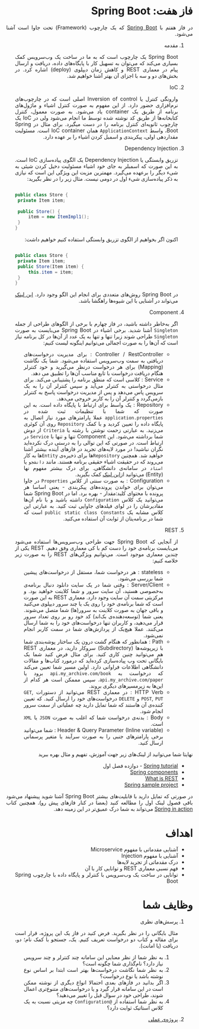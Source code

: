 <div dir="rtl" align="justify">

فاز هفت: Spring Boot
=====

در فاز هفتم با [Spring Boot](https://en.wikipedia.org/wiki/Spring_Framework) که یک چارچوب (Framework) تحت جاوا است آشنا می‌شود.
1. مقدمه
   
   Spring Boot یک چارچوب است که به ما در ساخت یک وب‌سرویس کمک بسیاری می‌کند که می‌توان به تسهیل کار با پایگاه‌های داده، دریافت و ارسال پیام در معماری REST و کاهش زمان دیپلوی (deploy) اشاره کرد. در بخش‌های دو و سه با اجزای آن بهتر آشنا خواهیم شد.

2. IoC
   
   وارونگی کنترل یا Inversion of control  اصلی است که در چارچوب‌های نرم‌افزاری حضور دارد. از این مفهوم به صورت کنترل اشیاء و ماژول‌های برنامه از طریق یک container یاد می‌شود. به صورت معمول، کنترل کتابخانه‌ها از طریق کد نوشته شده توسط ما انجام می‌شود ولی در IoC یک چارچوب ثانویه‌ای کنترل برنامه را در دست میگیرد.  برای مثال در Spring Boot، واسط `ApplicationContext` همان IoC container است. مسئولیت مقداردهی اولی، پیکربندی و اسمبل کردن اشیاء را بر عهده دارد. 
3. Dependency Injection

   تزریق وابستگی یا Dependency Injection یک الگوی پیاده‌سازی IoC است. به این صورت که اسمبلر به جای خود اشیاء مسئولیت دخیل کردن شیئی به شیء دیگر را برعهده می‌گیرد. مهمترین مزیت این ویژگی این است که نیازی به ذکر پیاده‌سازی شیء اول در دومی نیست. مثال زیر را در نظر بگیرید:

   <div dir='ltr'>
   
   ```java

   public class Store {
    private Item item;
 
    public Store() {
        item = new ItemImpl1();    
    }
   }

   ```

   </div>
   اکنون اگر بخواهیم از الگوی تزریق وابستگی استفاده کنیم خواهیم داشت: 
   
   <div dir='ltr'>
   
   ```java

   public class Store {
    private Item item;
    public Store(Item item) {
        this.item = item;
    }
   }

   ```

   </div>

   در Spring Boot روش‌های متعددی برای انجام این الگو وجود دارد. [این لینک](https://www.baeldung.com/inversion-control-and-dependency-injection-in-spring) می‌تواند در آشنایی با این شیوه‌ها راهگشا باشد.

4. Component
   
   اگر به‌خاطر داشته باشید، در فاز چهارم با برخی از الگوهای طراحی از جمله `Singleton` آشنا شدید. برخی اشیاء در Spring Boot می‌بایست به صورت `Singleton` طراحی شوند زیرا تنها و تنها به یک عدد از آن‌ها در کل برنامه نیاز است که آن‌ها را به صورت اجمالی می‌توانیم اینگونه لیست کنیم:
   - Controller / RestController : برای مدیریت درخواست‌های دریافتی به سمت وب‌سرویس استفاده می‌شود. شما یک نگاشت (Mapping) برای هر درخواست درنظر می‌گیرید و خود کنترلر هنگام دریافت درخواست با تابع مناسب آن‌ها را تطبیق می دهد.
   - Service : کلاسی است که منطق برنامه را پشتیبانی می‌کند. برای مثال درخواستی به کنترلر می‌آید و سپس کنترلر آن را به یک سرویس پاس می‌دهد و پس از مدیریت درخواست پاسخ به کنترلر بازمی‌گردد و کنترلر آن را به کاربر خروجی می‌دهد. 
   - Repository : یک واسط برای ارتباط با پایگاه داده است. به این صورت که شما با تنظیمات ثبت شده در `application.properties` عملا پارامترهای مورد نیاز اتصال به پایگاه داده را تعیین کردید و با کمک `Repository` روی آن کوئری می‌زنید. به عبارتی زحمت نوشتن با رشته یا `Criteria` از دوش شما برداشته می‌شود. این Component تنها و تنها با `Service` در ارتباط است. در صورتی که این توالی را به درستی درک نکرده‌اید نگران نباشید! در مورد لایه‌های تجرید در فازهای آینده بیشتر آشنا خواهید شد.
   همچنین `Repository`ها برای ذخیره‌ی `Entity`ها به کار می‌روند که در حقیقت اشیاء حقیقی برنامه هستند. مانند `دانشجو` یا `استاد` در سامانه‌ی دانشگاهی. برای درک بیشتر مفهوم نها (Entity) می‌توانید از[این لینک](https://www.baeldung.com/jpa-entities) کمک بگیرید.
   - Configuration : به صورت سنتی از کلاس `Properties` در جاوا می‌توان برای خواندن پرونده‌های پیکربندی - یعنی اساسا هر پرونده با محتوای کلید:مقدار - بهره برد. اما در Spring Boot شما می‌توانید یک کلاس `Configuration` داشته باشید و با نام آن‌ها مقادیرشان را در لوای فیلد‌های جاوایی ثبت کنید. به عبارتی این کلاس مشابه یک `public static class Constants` است که شما در برنامه‌یتان از ثوابت آن استفاده می‌کنید.
5. REST
   
   از آنجایی که Spring Boot جهت طراحی وب‌سرویس‌ها استفاده می‌شود می‌بایست برنامه‌ی خود را دست کم با کی معماری وفق دهیم. REST یکی از چندین معماری موجود است. می‌توانیم ویژگی‌های REST را به صورت زیر خلاصه کنیم:
   - stateless : هر درخواست شما، مستقل از درخواست‌های پیشین شما بررسی می‌شود.
   - Server/Client : وقتی شما در یک سایت دانلود دنبال برنامه‌ی به‌خصوصی هستید، آن سایت سرور و شما کلاینت خواهید بود. و مرکزیتی سمت آن سایت وجود دارد. معماری REST به این صورت است که شما برنامه‌ی خود را روی یک یا چند سرور دیپلوی می‌کنید و باقی جهان به صورت کلاینت به سرور(ها) شما متصل می‌شوند. یعنی شما (توسعه‌دهنده‌ی بک‌اند) کد خود رو بر روی تعداد سرور قرار می‌دهید، و کاربران تنها درخواست‌های خود را به شما ارسال می‌کنند. عملا هیچ‌یک از پردازش‌های شما در سمت کاربر انجام نمی‌شود.
   - Path : همانطور که هنگام گشت درون یک ساختار پوشه‌بندی شما با زیرپوشه‌ها (Subdirectory) سروکار دارید، در معماری REST هم می‌توانید چنین کاری کنید. برای مثال فرض کنید شما یک بایگانی تحت وب پیاده‌سازی کرده‌اید که درمورد کتاب‌ها و مقالات دانشگاهی اطلاعات فراوانی دارد. اولین مسیر شما تعیین می‌کند که درخواست به `api.my_archive.com/book` برود یا `api.my_archive.com/paper`. سپس مممکن است هر کدام از این‌ها به زیرمسیرهای دیگری بروند.
   - HTTP Verb : در معماری REST می‌توانید از دستورات `GET`, `POST`, `PUT` و `DELETE` درخواست‌های خود را ارسال کنید. که تعیین کننده‌ی آن هاستند که شما تمایل دارید چه عملیاتی از سمت سرور انجام شود.
   - Body : بدنه‌ی درخواست شما که اغلب به صورت `JSON` یا `XML` است.
   - Header & Query Parameter (Inline variable) : شما می‌توانید برخی پارامترهای جنبی را به صورت سرآیند یا متغیر پرسمانی ارسال کنید.
   
نهایتا شما می‌توانید از لینک‌های زیر جهت آموزش، تفهیم و مثال بهره ببرید
* [Spring tutorial](https://www.tutorialspoint.com/spring_boot/index.htm) - دوازده فصل اول
* [Spring components](https://medium.com/technology-hits/spring-boot-framework-and-its-components-2725cecf0e62)
* [What is REST](https://www.codecademy.com/articles/what-is-rest)
* [Spring sample project](https://spring.io/guides/gs/rest-service/)

در صورتی که تمایل دارید با قابلیت‌های بیشتر Spring Boot آشنا شوید پیشنهاد می‌شود باقی فصول لینک اول را مطالعه کنید (بعضا در کنار فازهای پیش رو).
همچنین کتاب [Spring in action](https://doc.lagout.org/programmation/Spring%20Boot%20in%20Action.pdf) می‌تواند به شما درک عمیق‌تر در این زمینه دهد.

اهداف
=====
* آشنایی مقدماتی با مفهوم Microservice
* آشنایی با مفهوم Injection
* درک مقدماتی از تجرید لایه‌ها
* فهم نسبی معماری REST و توانایی کار با آن
* توانایی در ساخت یک وب‌سرویس با کنترلر و پایگاه داده با چارچوب Spring Boot
 
وظایف شما
=========
1. پرسش‌های نظری

   مثال بایگانی را در نظر بگیرید. فرض کنید در فاز یک این پروژه، قرار است برای مقاله و کتاب دو درخواست تعریف کنیم. یک، جستجو با کمک نام؛ دو، دریافت (یا امانت).
   1. به نظر شما از نظر معنایی این سامانه چند کنترلر و چند سرویس نیاز دارد؟ نام‌گذاری شما چگونه است؟
   2. به نظر شما نگاشت درخواست‌ها بهتر است ابتدا بر اساس نوع نوشته باشد یا نوع درخواست؟
   3. اگر بدانید در فازهای بعدی احتمالا انواع دیگری از نوشته ممکن است در این سامانه قرار گیرد و یا درخواست‌های متنوع‌تری اعمال شوند، طراحی خود در سوال قبل را تغییر می‌دهید؟
   4. به نظر شما استفاده از `@Configuration` چه مزیتی نسبت به یک کلاس استاتیک ثوابت دارد؟
2. [پروژه‌ی عملی](07-SpringBoot-Project.md)
</div>